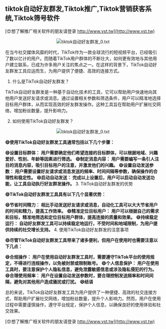 ## **tiktok自动好友群发,Tiktok推广,Tiktok营销获客系统,Tiktok筛号软件**

[😍想了解推广相关软件的朋友请登录 http://www.vst.tw](http://www.vst.tw)

 <center><img src="https://vst.tw/MP4/tuiguang/png/2.png" alt="tiktok自动好友群发_0.txt"></center>

在当今社交媒体风靡的时代，TikTok作为一款全球流行的短视频平台，已经吸引了数以亿计的用户。而随着TikTok用户群体的不断壮大，如何更有效地与其他用户建立联系，已成为许多用户关注的焦点之一。在这样的背景下，TikTok自动好友群发工具应运而生，为用户提供了便捷、高效的连接方式。

1. 什么是TikTok自动好友群发？

TikTok自动好友群发是一种基于自动化技术的工具，它可以帮助用户快速地向其他用户发送好友请求或消息。通过设置相关参数和筛选条件，用户可以精准地选择目标用户群体，从而实现高效的好友群发操作。这种工具旨在帮助用户扩展社交网络，增加粉丝数量，提升影响力。

2. 如何使用TikTok自动好友群发？

 <center><img src="https://vst.tw/MP4/tuiguang/png/3.png" alt="tiktok自动好友群发_0.txt"></center>

**😄使用TikTok自动好友群发工具通常包括以下几个步骤：**

**😄设置目标群体： 用户需要确定他们希望连接的目标群体，可以根据地域、兴趣爱好、性别、年龄等因素进行筛选。**
**😄制定消息内容： 用户需要编写一条引人注目的消息内容，吸引目标用户的注意，并激发他们的兴趣。**
**😄设置自动发送参数： 用户需要设置好友请求或消息发送的频率、时间间隔等参数，确保操作的合理性和稳定性。**
**😄启动自动发送： 完成以上设置后，用户可以启动自动发送功能，让工具自动执行好友群发操作。**
3. TikTok自动好友群发的优势

**😄TikTok自动好友群发工具具有以下几个显著优势：**

**😄节省时间精力： 相比手动发送好友请求或消息，自动化工具可以大大节省用户的时间和精力，提高工作效率。**
**😄精准定位目标用户： 用户可以根据自己的需求和目标，精准地筛选和定位目标用户群体，提高连接的质量和效果。**
**😄持续稳定运行： 自动好友群发工具可以持续稳定地运行，不受时间和地域限制，为用户提供持续的社交增长支持。**
4. 使用TikTok自动好友群发的注意事项

**😄尽管TikTok自动好友群发工具带来了诸多便利，但用户在使用时也需要注意以下几点：**

**😄合规操作： 用户在使用自动好友群发工具时，需要遵守TikTok平台的使用规定，不得进行违规操作，以免被封禁或限制账号。**
**😄个人信息保护： 用户在使用工具时，要注意保护个人隐私信息，避免泄露敏感信息或涉及隐私侵犯的行为。**
**😄合理使用频率： 用户在设置自动发送参数时，要合理控制发送频率和时间间隔，避免对其他用户造成骚扰或打扰。**
**😄结语**

总的来说，TikTok自动好友群发工具为用户提供了一种便捷、高效的社交连接方式，帮助用户扩展社交网络，增加粉丝数量，提升个人影响力。然而，用户在使用过程中需要谨慎操作，遵守平台规定，保护个人信息，以确保良好的使用体验和社交效果。

[😍想了解推广相关软件的朋友请登录 http://www.vst.tw](http://www.vst.tw)



